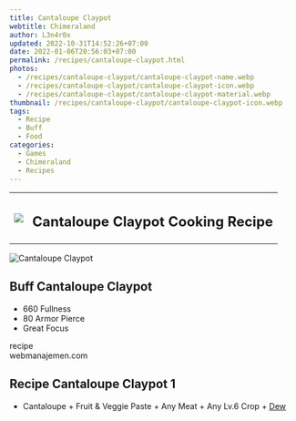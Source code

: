 ```yaml
---
title: Cantaloupe Claypot
webtitle: Chimeraland
author: L3n4r0x
updated: 2022-10-31T14:52:26+07:00
date: 2022-01-06T20:56:03+07:00
permalink: /recipes/cantaloupe-claypot.html
photos:
  - /recipes/cantaloupe-claypot/cantaloupe-claypot-name.webp
  - /recipes/cantaloupe-claypot/cantaloupe-claypot-icon.webp
  - /recipes/cantaloupe-claypot/cantaloupe-claypot-material.webp
thumbnail: /recipes/cantaloupe-claypot/cantaloupe-claypot-icon.webp
tags:
  - Recipe
  - Buff
  - Food
categories:
  - Games
  - Chimeraland
  - Recipes
---
```


<section id="bootstrap-wrapper"><link rel="stylesheet" href="https://cdn.statically.io/gh/dimaslanjaka/Web-Manajemen/40ac3225/css/bootstrap-4.5-wrapper.css"/><div class="row mb-2"><div class="col-md-12 mb-2"><table class="table" id="post-info"><tbody><tr><td><img class="d-inline-block me-2" src="/chimeraland/recipes/cantaloupe-claypot/cantaloupe-claypot-icon.webp" width="auto" height="auto"/></td><td><h1 class="fs-5">Cantaloupe Claypot Cooking Recipe</h1></td></tr></tbody></table></div></div><div class="card mb-2"><div class="row g-0"><div class="col-sm-4 position-relative mb-2"><img src="/chimeraland/recipes/cantaloupe-claypot/cantaloupe-claypot-material.webp" class="card-img fit-cover w-100 h-100" alt="Cantaloupe Claypot" data-fancybox="true"/></div><div class="col-sm-8 mb-2"><div class="card-body"><h2 class="card-title fs-5">Buff Cantaloupe Claypot</h2><div class="card-text"><ul><li>660 Fullness</li><li>80 Armor Pierce</li><li>Great Focus</li></ul></div><span class="badge rounded-pill bg-dark">recipe</span></div><div class="card-footer text-end text-muted">webmanajemen.com</div></div></div></div><div class="row mb-2"><div class="col-12 col-lg-6 recipe-item mb-2"><div class="card"><div class="card-body"><h2 class="card-title fs-5">Recipe Cantaloupe Claypot 1</h2><div class="card-text"><ul><li>Cantaloupe<span> + </span>Fruit &amp; Veggie Paste<span> + </span>Any Meat<span> + </span>Any Lv.6 Crop<span> + </span><a class="text-decoration-none" href="/chimeraland/materials/dew.html">Dew</a></li></ul></div></div></div></div></div></section>
